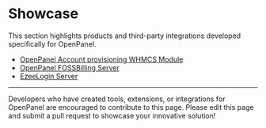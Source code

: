 # Showcase

This section highlights products and third-party integrations developed specifically for OpenPanel.

- [OpenPanel Account provisioning WHMCS Module](https://marketplace.whmcs.com/product/7435-openpanel-account-provisioning)
- [OpenPanel FOSSBilling Server](https://openpanel.com/docs/articles/extensions/openpanel-and-fossbilling/)
- [EzeeLogin Server](https://www.ezeelogin.com/kb/article/add-openpanel-as-control-panel-722.html)


----

Developers who have created tools, extensions, or integrations for OpenPanel are encouraged to contribute to this page. Please edit this page and submit a pull request to showcase your innovative solution!
